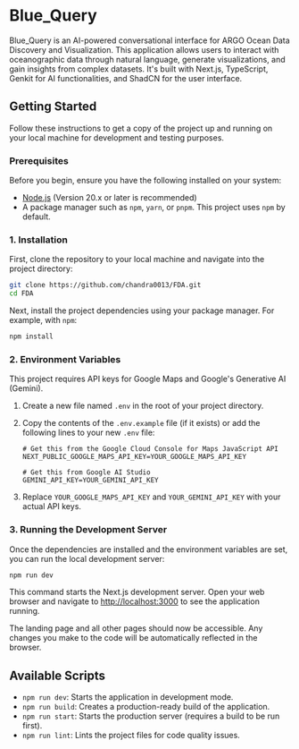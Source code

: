 # Blue_Query

Blue_Query is an AI-powered conversational interface for ARGO Ocean Data Discovery and Visualization. This application allows users to interact with oceanographic data through natural language, generate visualizations, and gain insights from complex datasets. It's built with Next.js, TypeScript, Genkit for AI functionalities, and ShadCN for the user interface.

## Getting Started

Follow these instructions to get a copy of the project up and running on your local machine for development and testing purposes.

### Prerequisites

Before you begin, ensure you have the following installed on your system:
*   [Node.js](https://nodejs.org/en) (Version 20.x or later is recommended)
*   A package manager such as `npm`, `yarn`, or `pnpm`. This project uses `npm` by default.

### 1. Installation

First, clone the repository to your local machine and navigate into the project directory:

```bash
git clone https://github.com/chandra0013/FDA.git
cd FDA
```

Next, install the project dependencies using your package manager. For example, with `npm`:

```bash
npm install
```

### 2. Environment Variables

This project requires API keys for Google Maps and Google's Generative AI (Gemini).

1.  Create a new file named `.env` in the root of your project directory.
2.  Copy the contents of the `.env.example` file (if it exists) or add the following lines to your new `.env` file:

    ```
    # Get this from the Google Cloud Console for Maps JavaScript API
    NEXT_PUBLIC_GOOGLE_MAPS_API_KEY=YOUR_GOOGLE_MAPS_API_KEY

    # Get this from Google AI Studio
    GEMINI_API_KEY=YOUR_GEMINI_API_KEY
    ```

3.  Replace `YOUR_GOOGLE_MAPS_API_KEY` and `YOUR_GEMINI_API_KEY` with your actual API keys.

### 3. Running the Development Server

Once the dependencies are installed and the environment variables are set, you can run the local development server:

```bash
npm run dev
```

This command starts the Next.js development server. Open your web browser and navigate to [http://localhost:3000](http://localhost:3000) to see the application running.

The landing page and all other pages should now be accessible. Any changes you make to the code will be automatically reflected in the browser.

## Available Scripts

*   `npm run dev`: Starts the application in development mode.
*   `npm run build`: Creates a production-ready build of the application.
*   `npm run start`: Starts the production server (requires a build to be run first).
*   `npm run lint`: Lints the project files for code quality issues.
 
